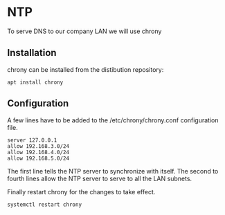 # NTP

To serve DNS to our company LAN we will use chrony

## Installation

chrony can be installed from the distibution repository:

```
apt install chrony
```

## Configuration

A few lines have to be added to the /etc/chrony/chrony.conf configuration file.

```
server 127.0.0.1
allow 192.168.3.0/24
allow 192.168.4.0/24
allow 192.168.5.0/24
```

The first line tells the NTP server to synchronize with itself.
The second to fourth lines allow the NTP server to serve to all the LAN subnets.

Finally restart chrony for the changes to take effect.
```
systemctl restart chrony
```